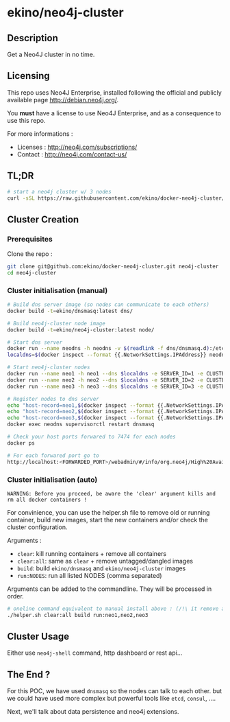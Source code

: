 # ekino/neo4j-cluster

## Description

Get a Neo4J cluster in no time.

## Licensing

This repo uses Neo4J Enterprise, installed following the official and publicly
available page http://debian.neo4j.org/.

You **must** have a license to use Neo4J Enterprise, and as a consequence to use
this repo.

For more informations :
- Licenses :  http://neo4j.com/subscriptions/
- Contact : http://neo4j.com/contact-us/

## TL;DR

```bash
# start a neo4j cluster w/ 3 nodes
curl -sSL https://raw.githubusercontent.com/ekino/docker-neo4j-cluster/master/helper.sh | bash -s run:neomaster,neoreadslave,neobackup
```

## Cluster Creation

### Prerequisites

Clone the repo :
```bash
git clone git@github.com:ekino/docker-neo4j-cluster.git neo4j-cluster
cd neo4j-cluster
```

### Cluster initialisation (manual)

```bash
# Build dns server image (so nodes can communicate to each others)
docker build -t=ekino/dnsmasq:latest dns/

# Build neo4j-cluster node image
docker build -t=ekino/neo4j-cluster:latest node/

# Start dns server
docker run --name neodns -h neodns -v $(readlink -f dns/dnsmasq.d):/etc/dnsmasq.d -d ekino/dnsmasq:latest
localdns=$(docker inspect --format {{.NetworkSettings.IPAddress}} neodns)

# Start neo4j-cluster nodes
docker run --name neo1 -h neo1 --dns $localdns -e SERVER_ID=1 -e CLUSTER_NODES=neo1,neo2,neo3 -P -d ekino/neo4j-cluster:latest
docker run --name neo2 -h neo2 --dns $localdns -e SERVER_ID=2 -e CLUSTER_NODES=neo1,neo2,neo3 -P -d ekino/neo4j-cluster:latest
docker run --name neo3 -h neo3 --dns $localdns -e SERVER_ID=3 -e CLUSTER_NODES=neo1,neo2,neo3 -P -d ekino/neo4j-cluster:latest

# Register nodes to dns server
echo "host-record=neo1,$(docker inspect --format {{.NetworkSettings.IPAddress}} neo1)" | tee dns/dnsmasq.d/50_docker_neo1
echo "host-record=neo2,$(docker inspect --format {{.NetworkSettings.IPAddress}} neo2)" | tee dns/dnsmasq.d/50_docker_neo2
echo "host-record=neo3,$(docker inspect --format {{.NetworkSettings.IPAddress}} neo3)" | tee dns/dnsmasq.d/50_docker_neo3
docker exec neodns supervisorctl restart dnsmasq

# Check your host ports forwared to 7474 for each nodes
docker ps

# For each forwared port go to
http://localhost:<FORWARDED_PORT>/webadmin/#/info/org.neo4j/High%20Availability/
```

### Cluster initialisation (auto)

`WARNING: Before you proceed, be aware the 'clear' argument kills and rm all docker containers !`

For convinience, you can use the helper.sh file to remove old or running container, build new images,
start the new containers and/or check the cluster configuration.

Arguments :
- `clear`: kill running containers + remove all containers
- `clear:all`: same as `clear` + remove untagged/dangled images
- `build`: build `ekino/dnsmasq` and `ekino/neo4j-cluster` images
- `run:NODES`: run all listed NODES (comma separated)

Arguments can be added to the commandline. They will be processed in order.

```bash
# oneline command equivalent to manual install above : (/!\ it remove all your containers /!\)
./helper.sh clear:all build run:neo1,neo2,neo3
```

## Cluster Usage

Either use `neo4j-shell` command, http dashboard or rest api...

## The End ?

For this POC, we have used `dnsmasq` so the nodes can talk to each other.
but we could have used more complex but powerful tools like `etcd`, `consul`, ....

Next, we'll talk about data persistence and neo4j extensions.
